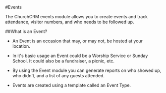 #Events

The ChurchCRM events module allows you to create events and track attendance, visitor numbers, and who needs to be followed up.

##What is an Event?

- An Event is an occasion that may, or may not, be hosted at your location.

- In it's basic usage an Event could be a Worship Service or Sunday School. It could also be a fundraiser, a picnic, etc. 

- By using the Event module you can generate reports on who showed up, who didn't, and a list of any guests attended. 

- Events are created using a template called an Event Type.
